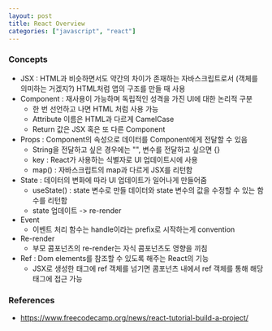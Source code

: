 ```yaml
---
layout: post
title: React Overview
categories: ["javascript", "react"]
---
```

 
### Concepts
- JSX : HTML과 비슷하면서도 약간의 차이가 존재하는 자바스크립트로서 (객체를 의미하는 거겠지?) HTML처럼 앱의 구조를 만들 때 사용
- Component : 재사용이 가능하며 독립적인 성격을 가진 UI에 대한 논리적 구분
  - 한 번 선언하고 나면 HTML 처럼 사용 가능
  - Attribute 이름은 HTML과 다르게 CamelCase
  - Return 값은 JSX 혹은 또 다른 Component
- Props : Component의 속성으로 데이터를 Component에게 전달할 수 있음
  - String을 전달하고 싶은 경우에는 "", 변수를 전달하고 싶으면 {}
  - key : React가 사용하는 식별자로 UI 업데이트시에 사용
  - map() : 자바스크립트의 map과 다르게 JSX를 리턴함
- State : 데이터의 변화에 따라 UI 업데이트가 일어나게 만들어줌
  - useState() : state 변수로 만들 데이터와 state 변수의 값을 수정할 수 있는 함수를 리턴함
  - state 업데이트 -> re-render
- Event
  - 이벤트 처리 함수는 handle이라는 prefix로 시작하는게 convention
- Re-render
  - 부모 콤포넌츠의 re-render는 자식 콤포넌츠도 영향을 끼침
- Ref : Dom elements를 참조할 수 있도록 해주는 React의 기능
  - JSX로 생성한 태그에 ref 객체를 넘기면 콤포넌츠 내에서 ref 객체를 통해 해당 태그에 접근 가능

### References
- https://www.freecodecamp.org/news/react-tutorial-build-a-project/
